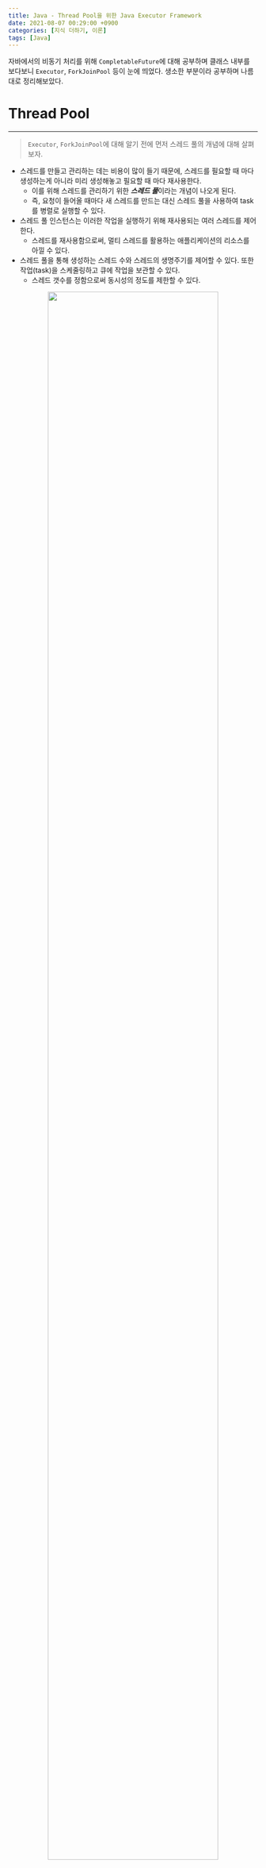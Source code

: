 ```yaml
---
title: Java - Thread Pool을 위한 Java Executor Framework
date: 2021-08-07 00:29:00 +0900
categories: [지식 더하기, 이론]
tags: [Java]
---
```


자바에서의 비동기 처리를 위해 `CompletableFuture`에 대해 공부하며 클래스 내부를 보다보니 `Executor`, `ForkJoinPool` 등이 눈에 띄었다.
생소한 부분이라 공부하며 나름대로 정리해보았다.

# Thread Pool
---
> `Executor`, `ForkJoinPool`에 대해 알기 전에 먼저 스레드 풀의 개념에 대해 살펴보자.

- 스레드를 만들고 관리하는 데는 비용이 많이 들기 때문에, 스레드를 필요할 때 마다 생성하는게 아니라 미리 생성해놓고 필요할 때 마다 재사용한다.
  - 이를 위해 스레드를 관리하기 위한 ***스레드 풀***이라는 개념이 나오게 된다.
  - 즉, 요청이 들어올 때마다 새 스레드를 만드는 대신 스레드 풀을 사용하여 task를 병렬로 실행할 수 있다.
- 스레드 풀 인스턴스는 이러한 작업을 실행하기 위해 재사용되는 여러 스레드를 제어한다.
  - 스레드를 재사용함으로써, 멀티 스레드를 활용하는 애플리케이션의 리소스를 아낄 수 있다.
- 스레드 풀을 통해 생성하는 스레드 수와 스레드의 생명주기를 제어할 수 있다. 또한 작업(task)을 스케줄링하고 큐에 작업을 보관할 수 있다.
  - 스레드 갯수를 정함으로써 동시성의 정도를 제한할 수 있다.

<figure align = "center">
  <img src = "https://user-images.githubusercontent.com/64415489/128628455-098b228c-3def-4e36-82db-baba987f990d.png" width="90%"/>
  <figcaption align="center">출처 : <a href="https://www.baeldung.com/thread-pool-java-and-guava" target="_blank"> https://www.baeldung.com/thread-pool-java-and-guava</a> </figcaption>
</figure>

## 스레드 풀을 사용해야 하는 이유
- 자바에서 스레드는 운영 체제의 리소스인 시스템 수준 스레드(system-level thread)에 매핑되기 때문에, 스레드를 무분별하게 생성하면 리소스가 빠르게 소진될 수 있다.
  - ex) `java.lang.OutOfMemoryError: unable to create new native thread`
- 운영 체제는 여러 task를 동시에 처리(실제로는 한 번에 하나의 task)하기 위해 스레드 간 context switching을 수행한다.
  - 따라서, 스레드를 많이 생성할수록 각 스레드가 실제 작업을 수행하는 데 걸리는 시간이 줄어든다.
- reqeust 또는 task 처리 중에 스레드가 생성되지 않으므로 응답 시간이 단축된다.
- 필요에 따라 애플리케이션의 실행 정책을 유연하게 변경할 수 있다.
  - 예를 들어, 자바의 ExecutorService 구현체를 교체하기만 하면 단일 스레드에서 멀티 스레드로 대체할 수 있다.
- 시스템 부하 및 사용 가능한 리소스에 기반하여 스레드 수를 결정하기 때문에, 시스템의 안정성을 높인다.
- 스레드 관리보다 비즈니스 로직에 집중할 수 있다.

# 자바에서의 스레드 풀 관리
---
> Java 1.5 이전까지는 스레드 풀을 만들고 관리하는 것이 개발자의 책임이었지만, JDK 5 부터는 ***Executor 프레임워크***에서 Java에 내장된 다양한 스레드 풀(fixed thread pool, cached thread pool 등)을 제공한다.
> `Executor`, `ExecutorService`, `Executors`는 Executor 프레임워크의 핵심이다.

## Executor / ExecutorService / Executors 비교

### Executor
- Executor는 ***병렬 실행(parallel execution)을 위해 추상화된*** 핵심 인터페이스이다.
```java
public interface Executor {
    void execute(Runnable command);
}
```
- Executor는 작업(task)과 실행(execution)을 결합한 Thread(`new Thread(RunnableTask()).start()`)와는 다르게 작업과 실행을 구분한다.
  - 따라서, Executor는 task를 처리하기 위한 스레드를 직접 호출하는 대신 다음과 같이 사용될 수 있다.
```java
static <U> CompletableFuture<U> asyncSupplyStage(Executor e, Supplier<U> f) {
        if (f == null) throw new NullPointerException();
        CompletableFuture<U> d = new CompletableFuture<U>();
        e.execute(new AsyncSupply<U>(d, f));
        return d;
    }
```

### ExecutorService
- ExecutorService는 Executor 인터페이스의 확장으로, Future 개체를 반환하고, 스레드 풀을 종료하는 등의 다양한 기능을 제공한다.

```java
public interface ExecutorService extends Executor {
...
}
```

- `shutdown()`이 호출되면 스레드 풀은 새로운 task를 수락하지 않고 보류 중인 task를 완료한다.
- `submit()`을 통해 `Future` 객체를 리턴한다.

```java
<T> Future<T> submit(Callable<T> task);

<T> Future<T> submit(Runnable task, T result);

Future<?> submit(Runnable task);
```

- Future 객체는 비동기 실행 기능을 제공한다.
  - 즉, task에 대한 실행이 완료될 때까지 기다릴 필요없이, 추후에 Future 객체에 결과가 있는지 확인하고 실행이 완료되면 `Future.get()`을 사용하여 결과를 얻을 수 있다.
  - `get()`은 blocking method이다.
    - 즉, task의 실행이 완료될 때까지 기다리고 아직 완료되지 않은 경우 결과를 사용할 수 없다.
- `cancel()`을 통해 보류 중인 실행을 취소할 수 있다.
- 이외에도 `invokeAny()`, `invokeAll()` 등 다양한 메서드를 제공한다. (자세한 내용은 [공식 문서](https://docs.oracle.com/javase/7/docs/api/java/util/concurrent/ExecutorService.html) 참조)

### Executors
- Executors는 `Collections`와 유사한 **유틸리티 클래스**로, fixed thread pool, cached thread pool과 같은 서로 다른 유형의 스레드 풀을 만드는 ***팩토리 메서드***를 제공한다.

```java
public static ExecutorService newFixedThreadPool(int nThreads, ThreadFactory threadFactory) {
       return new ThreadPoolExecutor(nThreads, nThreads,
                                     0L, TimeUnit.MILLISECONDS,
                                     new LinkedBlockingQueue<Runnable>(),
                                     threadFactory);
}

public static ExecutorService newSingleThreadExecutor() {
    return new FinalizableDelegatedExecutorService
        (new ThreadPoolExecutor(1, 1,
                                0L, TimeUnit.MILLISECONDS,
                                new LinkedBlockingQueue<Runnable>()));
}
```

## Executor 프레임워크 사용시 주의할 점
- fixed length thread pool 사용시 스레드 풀 용량
  - 애플리케이션이 task를 효율적으로 실행하기 위해 필요한 스레드 수를 결정하는 것은 매우 중요하다.
  - 너무 큰 스레드 풀은 대부분의 스레드가 대기 모드에 있게되고, 이러한 스레드를 만드는데 불필요한 오버헤드가 발생한다.
  - 너무 적으면 큐에 있는 task는 대기하는 시간이 길어지기 때문에, 애플리케이션이 응답하지 않는 것처럼 보일 수 있다.

- 작업 취소 후 `Future.get()` 메서드 호출
  - 이미 취소된 작업의 결과를 가져오려고 하면 `CancellationException`이 발생한다.

- `Future.get()` 메서드로 인해 예기치 않게 긴 blocking
  - 이를 방지하기 위해 제한 시간을 사용하는 것이 좋다.

# ThreadPoolExecutor
---
- ThreadPoolExecutor는 미세 조정을 위한 많은 매개변수와 후크가 있는 확장 가능한 스레드 풀 구현체이다.
  - ExecutorService를 스레드 풀을 관리하는 역할을 정의한 것이라고 한다면, ThreadPoolExecutor는 그 역할을 구현하는 구현체라고 생각하면 될 것 같다.
    <figure align = "center">
      <img src = "https://user-images.githubusercontent.com/64415489/128664569-30468988-643f-4b83-9184-806e7a0534f8.png" width="70%" height="70%"/>
      <figcaption align="center">출처 : <a href="https://docs.oracle.com/javase/7/docs/api/java/util/concurrent/ThreadPoolExecutor.html" target="_blank"> https://docs.oracle.com/javase/7/docs/api/java/util/concurrent/ThreadPoolExecutor.html</a> </figcaption>
    </figure>

- 주요 구성 매개변수는 `corePoolSize`, `maximumPoolSize`, `keepAliveTime`이다.
  - corePoolSize 매개변수는 인스턴스화되어 풀에 보관될 코어 스레드의 수이다.
  - 새 작업이 들어올 때 모든 코어 스레드가 사용 중이고 내부 큐가 가득 차면 풀이 maximumPoolSize까지 커질 수 있다.
- 풀은 항상 내부에 유지되는 고정된 수의 코어 스레드로 구성된다.
  - 생성된 다음 더 이상 필요하지 않을 때 종료될 수 있는 excessive 스레드로 구성되기도 한다.

```java
public ThreadPoolExecutor(int corePoolSize,
                          int maximumPoolSize,
                          long keepAliveTime,
                          TimeUnit unit,
                          BlockingQueue<Runnable> workQueue) {
    this(corePoolSize, maximumPoolSize, keepAliveTime, unit, workQueue,
         Executors.defaultThreadFactory(), defaultHandler);
}

public ThreadPoolExecutor(int corePoolSize,
                          int maximumPoolSize,
                          long keepAliveTime,
                          TimeUnit unit,
                          BlockingQueue<Runnable> workQueue,
                          ThreadFactory threadFactory) {
    this(corePoolSize, maximumPoolSize, keepAliveTime, unit, workQueue,
         threadFactory, defaultHandler);
}

public ThreadPoolExecutor(int corePoolSize,
                          int maximumPoolSize,
                          long keepAliveTime,
                          TimeUnit unit,
                          BlockingQueue<Runnable> workQueue,
                          RejectedExecutionHandler handler) {
    this(corePoolSize, maximumPoolSize, keepAliveTime, unit, workQueue,
         Executors.defaultThreadFactory(), handler);
}

public ThreadPoolExecutor(int corePoolSize,
                          int maximumPoolSize,
                          long keepAliveTime,
                          TimeUnit unit,
                          BlockingQueue<Runnable> workQueue,
                          ThreadFactory threadFactory,
                          RejectedExecutionHandler handler) {
    if (corePoolSize < 0 ||
        maximumPoolSize <= 0 ||
        maximumPoolSize < corePoolSize ||
        keepAliveTime < 0)
        throw new IllegalArgumentException();
    if (workQueue == null || threadFactory == null || handler == null)
        throw new NullPointerException();
    this.corePoolSize = corePoolSize;
    this.maximumPoolSize = maximumPoolSize;
    this.workQueue = workQueue;
    this.keepAliveTime = unit.toNanos(keepAliveTime);
    this.threadFactory = threadFactory;
    this.handler = handler;
}
```

## FixedThreadPool
- corePoolSize와 maximumPoolSize가 같으며 keepAliveTime이 0인 ThreadPoolExecutor.
- 따라서, 이 스레드 풀의 스레드 수는 항상 동일하다.

```java
public static ExecutorService newFixedThreadPool(int nThreads, ThreadFactory threadFactory) {
    return new ThreadPoolExecutor(nThreads, nThreads,
                                  0L, TimeUnit.MILLISECONDS,
                                  new LinkedBlockingQueue<Runnable>(),
                                  threadFactory);
}
```

- 아래 예시의 경우, 동시에 실행되는 작업의 수가 항상 2개보다 작거나 같으면 즉시 실행된다.
  - 즉, 처음 두 태스크는 한 번에 실행되고 세 번째 태스크는 대기열에서 대기해야 한다.

```java
ThreadPoolExecutor executor = (ThreadPoolExecutor) Executors.newFixedThreadPool(2);

executor.submit(() -> {
    Thread.sleep(1000);
    return null;
});
executor.submit(() -> {
    Thread.sleep(1000);
    return null;
});
executor.submit(() -> {
    Thread.sleep(1000);
    return null;
});

assertEquals(2, executor.getPoolSize());
assertEquals(1, executor.getQueue().size());
```

## CachedThreadPool
- corePoolSize는 0, maximumPoolSize는 Integer.MAX_VALUE, keepAliveTime은 60초인 ThreadPoolExecutor.
  - 즉, 스레드 풀이 모든 task를 수용할 수 있도록 제한 없이 커질 수 있음을 의미한다.
  - 또한 스레드가 60초 동안 사용하지 않으면 폐기된다.
- CachedThreadPool은 애플리케이션이 주로 short-living task를 처리하는 경우 활용한다.
- 내부적으로 `SynchronousQueue`가 사용되므로 대기열 크기는 항상 0이다.
  - SynchronousQueue에서는 삽입 및 제거 작업 쌍이 항상 동시에 수행되기 때문에, 실제로 아무것도 포함하지 않는다.

```java
public static ExecutorService newCachedThreadPool() {
       return new ThreadPoolExecutor(0, Integer.MAX_VALUE,
                                     60L, TimeUnit.SECONDS,
                                     new SynchronousQueue<Runnable>());
}

public static ExecutorService newCachedThreadPool(ThreadFactory threadFactory) {
    return new ThreadPoolExecutor(0, Integer.MAX_VALUE,
                                  60L, TimeUnit.SECONDS,
                                  new SynchronousQueue<Runnable>(),
                                  threadFactory);
}
```

```java
ThreadPoolExecutor executor = (ThreadPoolExecutor) Executors.newCachedThreadPool();

executor.submit(() -> {
    Thread.sleep(1000);
    return null;
});
executor.submit(() -> {
    Thread.sleep(1000);
    return null;
});
executor.submit(() -> {
    Thread.sleep(1000);
    return null;
});

assertEquals(3, executor.getPoolSize());
assertEquals(0, executor.getQueue().size());
```

## SingleThreadExecutor
- `Executors.newSingleThreadExecutor()`는 단일 스레드를 포함하는 또 다른 일반적인 형태의 ThreadPoolExecutor를 만든다.
- SingleThreadExecutor는 이벤트 루프를 만드는 데 이상적이다. corePoolSize, maximumPoolSize는 1이고 keepAliveTime은 0이다.

```java
public static ExecutorService newSingleThreadExecutor() {
    return new FinalizableDelegatedExecutorService
        (new ThreadPoolExecutor(1, 1,
                                0L, TimeUnit.MILLISECONDS,
                                new LinkedBlockingQueue<Runnable>()));
}

public static ExecutorService newSingleThreadExecutor(ThreadFactory threadFactory) {
    return new FinalizableDelegatedExecutorService
        (new ThreadPoolExecutor(1, 1,
                                0L, TimeUnit.MILLISECONDS,
                                new LinkedBlockingQueue<Runnable>(),
                                threadFactory));
}
```

```java
AtomicInteger counter = new AtomicInteger();

ExecutorService executor = Executors.newSingleThreadExecutor();
executor.submit(() -> {
    counter.set(1);
});
executor.submit(() -> {
    counter.compareAndSet(1, 2);
});
```

## ScheduledThreadPoolExecutor
- ScheduledThreadPoolExecutor는 ThreadPoolExecutor 클래스를 상속받고 ScheduledExecutorService 인터페이스도 구현하여 부가적인 기능을 제공한다.
  - `schedule()` 메서드를 사용하면 지정된 지연 후 작업을 한 번 실행할 수 있다.
  - `scheduleAtFixedRate()` 메서드를 사용하면 지정된 초기 지연 후에 작업을 실행한 다음 특정 기간 동안 반복 실행할 수 있다.
    - 즉, task 수행 시작 시간은 (initialDelay + delay), (initialDelay + 2 * period), ... 이런식으로 계산된다.
  - `scheduleWithFixedDelay()` 메서드는 지정된 태스크를 반복적으로 실행한다는 점에서 `scheduleAtFixedRate()`와 유사하다.
    - 하지만, delay는 이전 task의 종료와 다음 task의 시작 사이에서 측정된다.
    - 즉, task 수행 시작 시간은 (이전 task의 끝나는 시점 + delay)가 된다.

```java
public class ScheduledThreadPoolExecutor
        extends ThreadPoolExecutor
         implements ScheduledExecutorService {
...
}
```

```java
public ScheduledThreadPoolExecutor(int corePoolSize) {
    super(corePoolSize, Integer.MAX_VALUE,
          DEFAULT_KEEPALIVE_MILLIS, MILLISECONDS,
          new DelayedWorkQueue());
}

public ScheduledThreadPoolExecutor(int corePoolSize,
                                   ThreadFactory threadFactory) {
    super(corePoolSize, Integer.MAX_VALUE,
          DEFAULT_KEEPALIVE_MILLIS, MILLISECONDS,
          new DelayedWorkQueue(), threadFactory);
}

public ScheduledThreadPoolExecutor(int corePoolSize,
                                   RejectedExecutionHandler handler) {
    super(corePoolSize, Integer.MAX_VALUE,
          DEFAULT_KEEPALIVE_MILLIS, MILLISECONDS,
          new DelayedWorkQueue(), handler);
}

public ScheduledThreadPoolExecutor(int corePoolSize,
                                   ThreadFactory threadFactory,
                                   RejectedExecutionHandler handler) {
    super(corePoolSize, Integer.MAX_VALUE,
          DEFAULT_KEEPALIVE_MILLIS, MILLISECONDS,
          new DelayedWorkQueue(), threadFactory, handler);
}
```

```java
public static ScheduledExecutorService newScheduledThreadPool(int corePoolSize) {
    return new ScheduledThreadPoolExecutor(corePoolSize);
}

public static ScheduledExecutorService newScheduledThreadPool(
        int corePoolSize, ThreadFactory threadFactory) {
    return new ScheduledThreadPoolExecutor(corePoolSize, threadFactory);
}
```

```java
ScheduledExecutorService executor = Executors.newScheduledThreadPool(5);
executor.schedule(() -> {
    System.out.println("Hello World");
}, 500, TimeUnit.MILLISECONDS);
```

- 다음 코드는 500밀리초 지연 후 작업을 실행한 후 100밀리초마다 반복하는 방법을 보여준다.
- 또한, 작업을 예약한 후 CountDownLatch lock을 사용하여 작업이 세 번 실행될 때까지 기다린 후, `Future.cancel()` 메서드를 사용하여 작업을 취소한다.

```java
CountDownLatch lock = new CountDownLatch(3);

ScheduledExecutorService executor = Executors.newScheduledThreadPool(5);
ScheduledFuture<?> future = executor.scheduleAtFixedRate(() -> {
    System.out.println("Hello World");
    lock.countDown();
}, 500, 100, TimeUnit.MILLISECONDS);

lock.await(1000, TimeUnit.MILLISECONDS);
future.cancel(true);
```

# 더 공부할 부분
---
- Fork/Join Framework

# 참고자료
---
- [https://docs.oracle.com/javase/7/docs/api/java/util/concurrent/Executor.html](https://docs.oracle.com/javase/7/docs/api/java/util/concurrent/Executor.html)
- [https://stackoverflow.com/questions/26938210/executorservice-vs-casual-thread-spawner](https://stackoverflow.com/questions/26938210/executorservice-vs-casual-thread-spawner)
- [https://stackoverflow.com/questions/3984076/what-are-the-advantages-of-using-an-executorservice](https://stackoverflow.com/questions/3984076/what-are-the-advantages-of-using-an-executorservice)
- [https://www.baeldung.com/thread-pool-java-and-guava](https://www.baeldung.com/thread-pool-java-and-guava)
- [https://www.baeldung.com/java-executor-service-tutorial](https://www.baeldung.com/java-executor-service-tutorial)
- [https://javarevisited.blogspot.com/2017/02/difference-between-executor-executorservice-and-executors-in-java.html#axzz72wOdvf6F](https://javarevisited.blogspot.com/2017/02/difference-between-executor-executorservice-and-executors-in-java.html#axzz72wOdvf6F)

